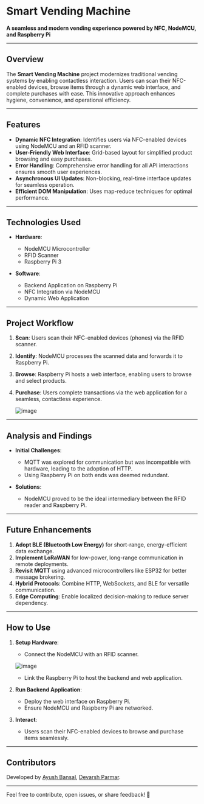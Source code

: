 # Smart Vending Machine  

**A seamless and modern vending experience powered by NFC, NodeMCU, and Raspberry Pi**  

---

## **Overview**  

The **Smart Vending Machine** project modernizes traditional vending systems by enabling contactless interaction. Users can scan their NFC-enabled devices, browse items through a dynamic web interface, and complete purchases with ease. This innovative approach enhances hygiene, convenience, and operational efficiency.  

---

## **Features**  

- **Dynamic NFC Integration**: Identifies users via NFC-enabled devices using NodeMCU and an RFID scanner.  
- **User-Friendly Web Interface**: Grid-based layout for simplified product browsing and easy purchases.  
- **Error Handling**: Comprehensive error handling for all API interactions ensures smooth user experiences.  
- **Asynchronous UI Updates**: Non-blocking, real-time interface updates for seamless operation.  
- **Efficient DOM Manipulation**: Uses map-reduce techniques for optimal performance.  

---

## **Technologies Used**  

- **Hardware**:  
  - NodeMCU Microcontroller  
  - RFID Scanner  
  - Raspberry Pi 3  

- **Software**:  
  - Backend Application on Raspberry Pi  
  - NFC Integration via NodeMCU  
  - Dynamic Web Application  

---

## **Project Workflow**  

1. **Scan**: Users scan their NFC-enabled devices (phones) via the RFID scanner.  
2. **Identify**: NodeMCU processes the scanned data and forwards it to Raspberry Pi.  
3. **Browse**: Raspberry Pi hosts a web interface, enabling users to browse and select products.  
4. **Purchase**: Users complete transactions via the web application for a seamless, contactless experience.

   ![image](https://github.com/user-attachments/assets/4f4cb40a-4db1-4070-82b5-fd587d18440b)
   
---

## **Analysis and Findings**  

- **Initial Challenges**:  
  - MQTT was explored for communication but was incompatible with hardware, leading to the adoption of HTTP.  
  - Using Raspberry Pi on both ends was deemed redundant.  

- **Solutions**:  
  - NodeMCU proved to be the ideal intermediary between the RFID reader and Raspberry Pi.  

---

## **Future Enhancements**  

1. **Adopt BLE (Bluetooth Low Energy)** for short-range, energy-efficient data exchange.  
2. **Implement LoRaWAN** for low-power, long-range communication in remote deployments.  
3. **Revisit MQTT** using advanced microcontrollers like ESP32 for better message brokering.  
4. **Hybrid Protocols**: Combine HTTP, WebSockets, and BLE for versatile communication.  
5. **Edge Computing**: Enable localized decision-making to reduce server dependency.  

---

## **How to Use**  

1. **Setup Hardware**:  
   - Connect the NodeMCU with an RFID scanner.

    ![image](https://github.com/user-attachments/assets/21f08c21-e8c7-49f8-99b9-3627ca99176a)

   - Link the Raspberry Pi to host the backend and web application.  

2. **Run Backend Application**:  
   - Deploy the web interface on Raspberry Pi.  
   - Ensure NodeMCU and Raspberry Pi are networked.  

3. **Interact**:  
   - Users scan their NFC-enabled devices to browse and purchase items seamlessly.  

---

## **Contributors**  

Developed by [Ayush Bansal](https://github.com/bansalayush247), [Devarsh Parmar](https://github.com/DEVMYTH123).  

---  

Feel free to contribute, open issues, or share feedback! 🚀  
